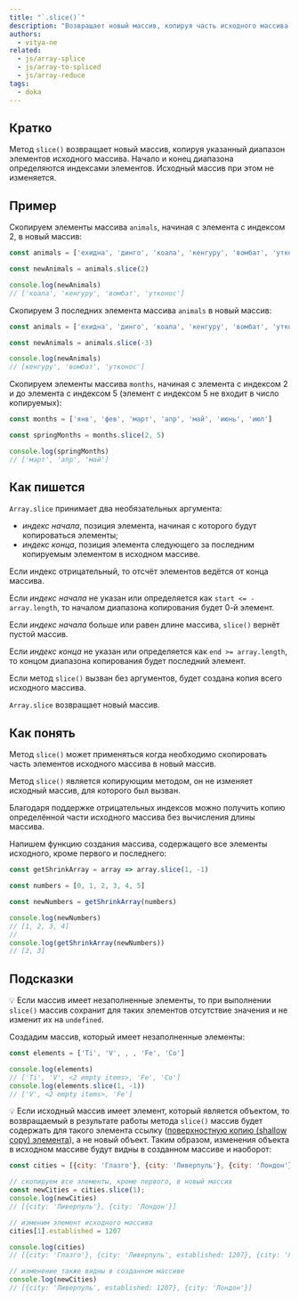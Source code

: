 ```yaml
---
title: "`.slice()`"
description: "Возвращает новый массив, копируя часть исходного массива."
authors:
  - vitya-ne
related:
  - js/array-splice
  - js/array-to-spliced
  - js/array-reduce
tags:
  - doka
---
```


## Кратко

Метод `slice()` возвращает новый массив, копируя указанный диапазон элементов исходного массива. Начало и конец диапазона определяются индексами элементов. Исходный массив при этом не изменяется.

## Пример

Скопируем элементы массива `animals`, начиная с элемента с индексом 2, в новый массив:

```js
const animals = ['ехидна', 'динго', 'коала', 'кенгуру', 'вомбат', 'утконос']

const newAnimals = animals.slice(2)

console.log(newAnimals)
// ['коала', 'кенгуру', 'вомбат', 'утконос']
```

Скопируем 3 последних элемента массива `animals` в новый массив:

```js
const animals = ['ехидна', 'динго', 'коала', 'кенгуру', 'вомбат', 'утконос']

const newAnimals = animals.slice(-3)

console.log(newAnimals)
// [кенгуру', 'вомбат', 'утконос']
```

Скопируем элементы массива `months`, начиная с элемента с индексом 2 и до элемента с индексом 5 (элемент с индексом 5 не входит в число копируемых):

```js
const months = ['янв', 'фев', 'март', 'апр', 'май', 'июнь', 'июл']

const springMonths = months.slice(2, 5)

console.log(springMonths)
// ['март', 'апр', 'май']
```

## Как пишется

`Array.slice` принимает два необязательных аргумента:
- _индекс начала_, позиция элемента, начиная с которого будут копироваться элементы;
- _индекс конца_, позиция элемента следующего за последним копируемым элементом в исходном массиве.

Если индекс отрицательный, то отсчёт элементов ведётся от конца массива.

Если _индекс начала_ не указан или определяется как `start <= -array.length`, то началом диапазона копирования будет 0-й элемент.

Если _индекс начала_ больше или равен длине массива, `slice()` вернёт пустой массив.

Если _индекс конца_ не указан или определяется как `end >= array.length`, то концом диапазона копирования будет последний элемент.

Если метод `slice()` вызван без аргументов, будет создана копия всего исходного массива.

`Array.slice` возвращает новый массив.

## Как понять

Метод `slice()` может применяться когда необходимо скопировать часть элементов исходного массива в новый массив.

Метод `slice()` является копирующим методом, он не изменяет исходный массив, для которого был вызван.

Благодаря поддержке отрицательных индексов можно получить копию определённой части исходного массива без вычисления длины массива.

Напишем функцию создания массива, содержащего все элементы исходного, кроме первого и последнего:

```js
const getShrinkArray = array => array.slice(1, -1)

const numbers = [0, 1, 2, 3, 4, 5]

const newNumbers = getShrinkArray(numbers)

console.log(newNumbers)
// [1, 2, 3, 4]
//
console.log(getShrinkArray(newNumbers))
// [2, 3]

```

## Подсказки

💡 Если массив имеет незаполненные элементы, то при выполнении `slice()` массив сохранит для таких элементов отсутствие значения и не изменит их на `undefined`.

Создадим массив, который имеет незаполненные элементы:

```js
const elements = ['Ti', 'V', , , 'Fe', 'Co']

console.log(elements)
// ['Ti', 'V', <2 empty items>, 'Fe', 'Co']
console.log(elements.slice(1, -1))
// ['V', <2 empty items>, 'Fe']
```

💡 Если исходный массив имеет элемент, который является объектом, то возвращаемый в результате работы метода `slice()` массив будет содержать для такого элемента ссылку ([поверхностную копию (shallow copy) элемента](/js/shallow-or-deep-clone/)), а не новый объект. Таким образом, изменения объекта в исходном массиве будут видны в созданном массиве и наоборот:

```js
const cities = [{city: 'Глазго'}, {city: 'Ливерпуль'}, {city: 'Лондон'}]

// скопируем все элементы, кроме первого, в новый массив
const newCities = cities.slice(1);
console.log(newCities)
// [{city: 'Ливерпуль'}, {city: 'Лондон'}]

// изменим элемент исходного массива
cities[1].established = 1207

console.log(cities)
// [{city: 'Глазго'}, {city: 'Ливерпуль', established: 1207}, {city: 'Лондон'}]

// изменение также видны в созданном массиве
console.log(newCities)
// [{city: 'Ливерпуль', established: 1207}, {city: 'Лондон'}]
```
